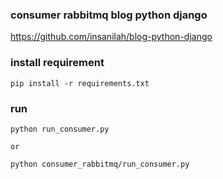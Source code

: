 ### consumer rabbitmq blog python django
https://github.com/insanilah/blog-python-django

### install requirement
```
pip install -r requirements.txt
```

### run
```
python run_consumer.py

or

python consumer_rabbitmq/run_consumer.py
```
